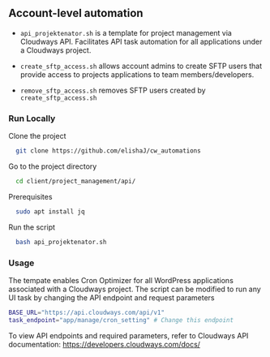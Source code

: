 
## Account-level automation
* `api_projektenator.sh` is a template for project management via Cloudways API. Facilitates API task automation for all applications under a Cloudways project.

* `create_sftp_access.sh` allows account admins to create SFTP users that provide access to projects applications to team members/developers. 
* `remove_sftp_access.sh` removes SFTP users created by `create_sftp_access.sh`

### Run Locally

Clone the project

```bash
  git clone https://github.com/elishaJ/cw_automations
```

Go to the project directory

```bash
  cd client/project_management/api/
```

Prerequisites

```bash
  sudo apt install jq
```

Run the script

```bash
  bash api_projektenator.sh
```


### Usage
The tempate enables Cron Optimizer for all WordPress applications associated with a Cloudways project. The script can be modified to run any UI task by changing the API endpoint and request parameters

```bash
BASE_URL="https://api.cloudways.com/api/v1"
task_endpoint="app/manage/cron_setting" # Change this endpoint
```
To view API endpoints and required parameters, refer to Cloudways API documentation: https://developers.cloudways.com/docs/